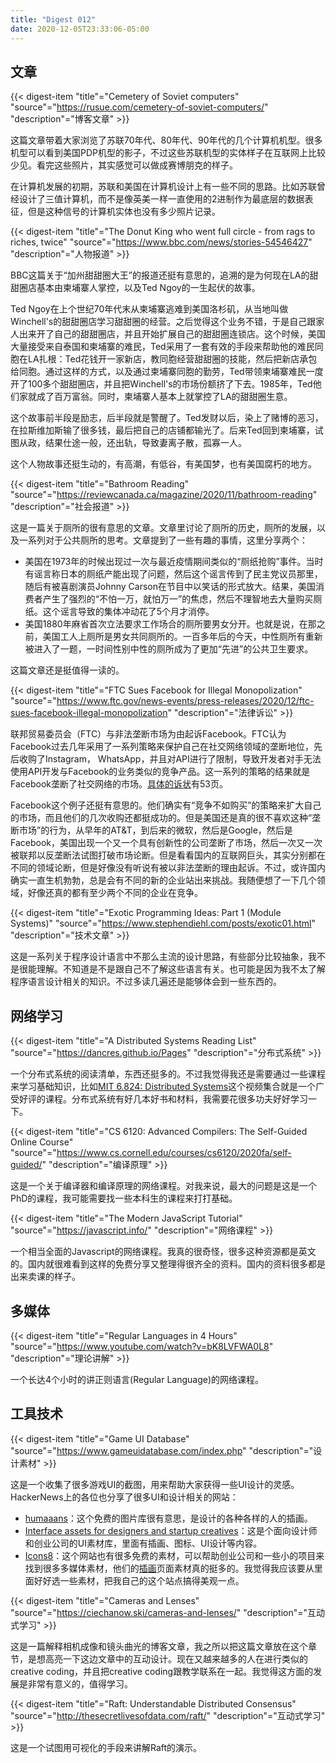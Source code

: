 ```yaml
---
title: "Digest 012"
date: 2020-12-05T23:33:06-05:00
---
```

## 文章

{{< digest-item "title"="Cemetery of Soviet computers" "source"="https://rusue.com/cemetery-of-soviet-computers/" "description"="博客文章" >}}

这篇文章带着大家浏览了苏联70年代、80年代、90年代的几个计算机机型。很多机型可以看到美国PDP机型的影子，不过这些苏联机型的实体样子在互联网上比较少见。看完这些照片，其实感觉可以做成赛博朋克的样子。

在计算机发展的初期，苏联和美国在计算机设计上有一些不同的思路。比如苏联曾经设计了三值计算机，而不是像英美一样一直使用的2进制作为最底层的数据表征，但是这种信号的计算机实体也没有多少照片记录。

{{< digest-item "title"="The Donut King who went full circle - from rags to riches, twice" "source"="https://www.bbc.com/news/stories-54546427" "description"="人物报道" >}}

BBC这篇关于“加州甜甜圈大王”的报道还挺有意思的，追溯的是为何现在LA的甜甜圈店基本由柬埔寨人掌控，以及Ted Ngoy的一生起伏的故事。

Ted Ngoy在上个世纪70年代末从柬埔寨逃难到美国洛杉矶，从当地叫做Winchell's的甜甜圈店学习甜甜圈的经营。之后觉得这个业务不错，于是自己跟家人出来开了自己的甜甜圈店，并且开始扩展自己的甜甜圈连锁店。这个时候，美国大量接受来自泰国和柬埔寨的难民，Ted采用了一套有效的手段来帮助他的难民同胞在LA扎根：Ted花钱开一家新店，教同胞经营甜甜圈的技能，然后把新店承包给同胞。通过这样的方式，以及通过柬埔寨同胞的勤劳，Ted带领柬埔寨难民一度开了100多个甜甜圈店，并且把Winchell's的市场份额挤了下去。1985年，Ted他们家就成了百万富翁。同时，柬埔寨人基本上就掌控了LA的甜甜圈生意。

这个故事前半段是励志，后半段就是警醒了。Ted发财以后，染上了赌博的恶习，在拉斯维加斯输了很多钱，最后把自己的店铺都输光了。后来Ted回到柬埔寨，试图从政，结果仕途一般，还出轨，导致妻离子散，孤寡一人。

这个人物故事还挺生动的，有高潮，有低谷，有美国梦，也有美国腐朽的地方。

{{< digest-item "title"="Bathroom Reading" "source"="https://reviewcanada.ca/magazine/2020/11/bathroom-reading" "description"="社会报道" >}}

这是一篇关于厕所的很有意思的文章。文章里讨论了厕所的历史，厕所的发展，以及一系列对于公共厕所的思考。文章提到了一些有趣的事情，这里分享两个：

* 美国在1973年的时候出现过一次与最近疫情期间类似的“厕纸抢购”事件。当时有谣言称日本的厕纸产能出现了问题，然后这个谣言传到了民主党议员那里，随后有被喜剧演员Johnny Carson在节目中以笑话的形式放大。结果，美国消费者产生了强烈的“不怕一万，就怕万一”的焦虑，然后不理智地去大量购买厕纸。这个谣言导致的集体冲动花了5个月才消停。
* 美国1880年麻省首次立法要求工作场合的厕所要男女分开。也就是说，在那之前，美国工人上厕所是男女共同厕所的。一百多年后的今天，中性厕所有重新被进入了一题，一时间性别中性的厕所成为了更加“先进”的公共卫生要求。

这篇文章还是挺值得一读的。

{{< digest-item "title"="FTC Sues Facebook for Illegal Monopolization" "source"="https://www.ftc.gov/news-events/press-releases/2020/12/ftc-sues-facebook-illegal-monopolization" "description"="法律诉讼" >}}

联邦贸易委员会（FTC）与非法垄断市场为由起诉Facebook。FTC认为Facebook过去几年采用了一系列策略来保护自己在社交网络领域的垄断地位，先后收购了Instagram， WhatsApp，并且对API进行了限制，导致开发者对手无法使用API开发与Facebook的业务类似的竞争产品。这一系列的策略的结果就是Facebook垄断了社交网络的市场。[具体的诉状](https://www.ftc.gov/system/files/documents/cases/1910134fbcomplaint.pdf)有53页。

Facebook这个例子还挺有意思的。他们确实有“竞争不如购买”的策略来扩大自己的市场，而且他们的几次收购还都挺成功的。但是美国还是真的很不喜欢这种“垄断市场”的行为，从早年的AT&T，到后来的微软，然后是Google，然后是Facebook，美国出现一个又一个具有创新性的公司垄断了市场，然后一次又一次被联邦以反垄断法试图打破市场论断。但是看看国内的互联网巨头，其实分别都在不同的领域论断，但是好像没有听说有被以非法垄断的理由起诉。不过，或许国内确实一直生机勃勃，总是会有不同的新的企业站出来挑战。我随便想了一下几个领域，好像还真的都有至少两个不同的企业在竞争。

{{< digest-item "title"="Exotic Programming Ideas: Part 1 (Module Systems)" "source"="https://www.stephendiehl.com/posts/exotic01.html" "description"="技术文章" >}}

这是一系列关于程序设计语言中不那么主流的设计思路，有些部分比较抽象，我不是很能理解。不知道是不是跟自己不了解这些语言有关。也可能是因为我不太了解程序语言设计相关的知识。不过多读几遍还是能够体会到一些东西的。

## 网络学习


{{< digest-item "title"="A Distributed Systems Reading List" "source"="https://dancres.github.io/Pages" "description"="分布式系统" >}}

一个分布式系统的阅读清单，东西还挺多的。不过我觉得我还是需要通过一些课程来学习基础知识，比如[MIT 6.824: Distributed Systems](https://www.youtube.com/playlist?list=PLrw6a1wE39_tb2fErI4-WkMbsvGQk9_UB)这个视频集合就是一个广受好评的课程。分布式系统有好几本好书和材料，我需要花很多功夫好好学习一下。

{{< digest-item "title"="CS 6120: Advanced Compilers: The Self-Guided Online Course" "source"="https://www.cs.cornell.edu/courses/cs6120/2020fa/self-guided/" "description"="编译原理" >}}

这是一个关于编译器和编译原理的网络课程。对我来说，最大的问题是这是一个PhD的课程，我可能需要找一些本科生的课程来打打基础。

{{< digest-item "title"="The Modern JavaScript Tutorial" "source"="https://javascript.info/" "description"="网络课程" >}}

一个相当全面的Javascript的网络课程。我真的很奇怪，很多这种资源都是英文的。国内就很难看到这样的免费分享又整理得很齐全的资料。国内的资料很多都是出来卖课的样子。

## 多媒体

{{< digest-item "title"="Regular Languages in 4 Hours" "source"="https://www.youtube.com/watch?v=bK8LVFWA0L8" "description"="理论讲解" >}}

一个长达4个小时的讲正则语言(Regular Language)的网络课程。

## 工具技术

{{< digest-item "title"="Game UI Database" "source"="https://www.gameuidatabase.com/index.php" "description"="设计素材" >}}

这是一个收集了很多游戏UI的截图，用来帮助大家获得一些UI设计的灵感。HackerNews上的各位也分享了很多UI和设计相关的网站：
* [humaaans](https://www.humaaans.com/)：这个免费的图片库很有意思，是设计的各种各样的人的插画。
* [Interface assets for designers and startup creatives](https://craftwork.design/)：这是个面向设计师和创业公司的UI素材库，里面有插画、图标、UI设计等内容。
* [Icons8](https://icons8.com/)：这个网站也有很多免费的素材，可以帮助创业公司和一些小的项目来找到很多多媒体素材，他们的[插画](https://icons8.com/illustrations)页面素材真的挺多的。我觉得我应该要从里面好好选一些素材，把我自己的这个站点搞得美观一点。

{{< digest-item "title"="Cameras and Lenses" "source"="https://ciechanow.ski/cameras-and-lenses/" "description"="互动式学习" >}}

这是一篇解释相机成像和镜头曲光的博客文章，我之所以把这篇文章放在这个章节，是想高亮一下这边文章中的互动设计。现在又越来越多的人在进行类似的creative coding，并且把creative coding跟教学联系在一起。我觉得这方面的发展是非常有意义的，值得学习。

{{< digest-item "title"="Raft: Understandable Distributed Consensus" "source"="http://thesecretlivesofdata.com/raft/" "description"="互动式学习" >}}

这是一个试图用可视化的手段来讲解Raft的演示。
